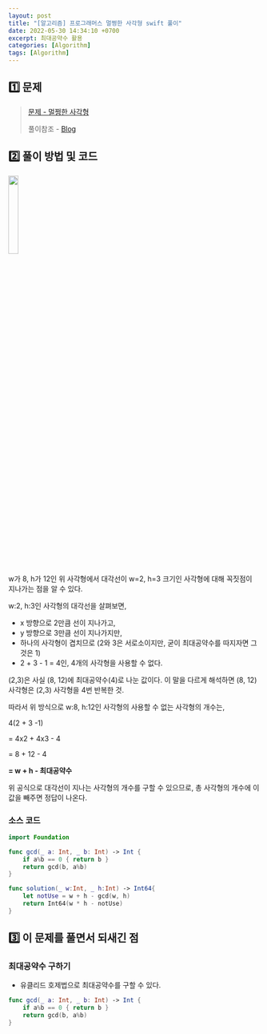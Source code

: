 ```yaml
---
layout: post
title: "[알고리즘] 프로그래머스 멀쩡한 사각형 swift 풀이"
date: 2022-05-30 14:34:10 +0700
excerpt: 최대공약수 활용
categories: [Algorithm]
tags: [Algorithm]
---
```


## **1️⃣ 문제**

> [문제 - 멀쩡한 사각형](https://programmers.co.kr/learn/courses/30/lessons/62048)
>
> 풀이참조 - [Blog](https://fomaios.tistory.com/entry/%ED%94%84%EB%A1%9C%EA%B7%B8%EB%9E%98%EB%A8%B8%EC%8A%A4-%EB%A9%80%EC%A9%A1%ED%95%9C-%EC%82%AC%EA%B0%81%ED%98%95-Swift)

## 2️⃣ 풀이 방법 및 코드

<img src="https://grepp-programmers.s3.amazonaws.com/files/production/ee895b2cd9/567420db-20f4-4064-afc3-af54c4a46016.png" width="20%" />

w가 8, h가 12인 위 사각형에서 대각선이 w=2, h=3 크기인 사각형에 대해 꼭짓점이 지나가는 점을 알 수 있다.

w:2, h:3인 사각형의 대각선을 살펴보면,

- x 방향으로 2만큼 선이 지나가고,
- y 방향으로 3만큼 선이 지나가지만,
- 하나의 사각형이 겹치므로 (2와 3은 서로소이지만, 굳이 최대공약수를 따지자면 그것은 1)
- 2 + 3 - 1 = 4인, 4개의 사각형을 사용할 수 없다.

(2,3)은 사실 (8, 12)에 최대공약수(4)로 나눈 값이다. 이 말을 다르게 해석하면 (8, 12) 사각형은 (2,3) 사각형을 4번 반복한 것.



따라서 위 방식으로 w:8, h:12인 사각형의 사용할 수 없는 사각형의 개수는,

4(2 + 3 -1)

= 4x2 + 4x3 - 4

= 8 + 12 - 4

**= w + h - 최대공약수**

위 공식으로 대각선이 지나는 사각형의 개수를 구할 수 있으므로, 총 사각형의 개수에 이 값을 빼주면 정답이 나온다.

### 소스 코드

``` swift
import Foundation

func gcd(_ a: Int, _ b: Int) -> Int {
    if a%b == 0 { return b }
    return gcd(b, a%b)
}

func solution(_ w:Int, _ h:Int) -> Int64{
    let notUse = w + h - gcd(w, h)
    return Int64(w * h - notUse)
}
```



## 3️⃣ 이 문제를 풀면서 되새긴 점

### 최대공약수 구하기

- 유클리드 호제법으로 최대공약수를 구할 수 있다.

``` swift
func gcd(_ a: Int, _ b: Int) -> Int {
    if a%b == 0 { return b }
    return gcd(b, a%b)
}
```




